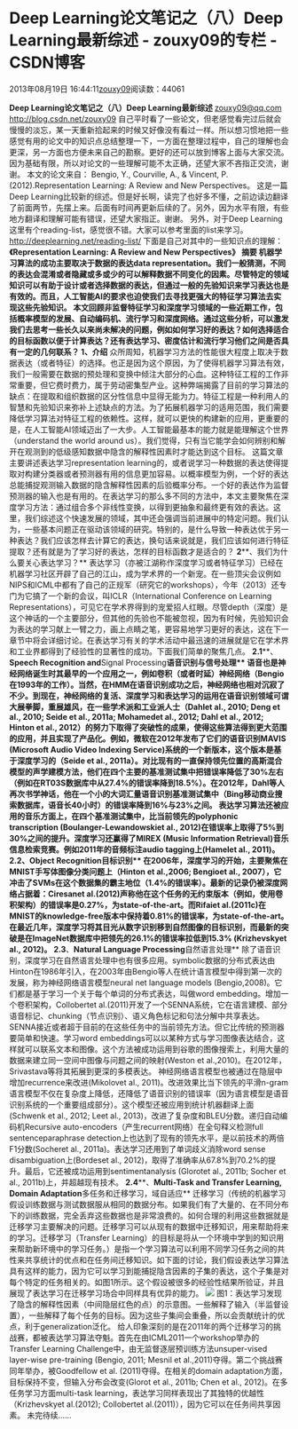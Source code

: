 
# Deep Learning论文笔记之（八）Deep Learning最新综述 - zouxy09的专栏 - CSDN博客


2013年08月19日 16:44:11[zouxy09](https://me.csdn.net/zouxy09)阅读数：44061


**Deep Learning论文笔记之（八）Deep Learning最新综述**
zouxy09@qq.com
http://blog.csdn.net/zouxy09
自己平时看了一些论文，但老感觉看完过后就会慢慢的淡忘，某一天重新拾起来的时候又好像没有看过一样。所以想习惯地把一些感觉有用的论文中的知识点总结整理一下，一方面在整理过程中，自己的理解也会更深，另一方面也方便未来自己的勘察。更好的还可以放到博客上面与大家交流。因为基础有限，所以对论文的一些理解可能不太正确，还望大家不吝指正交流，谢谢。
本文的论文来自：
Bengio, Y., Courville, A., & Vincent, P. (2012).Representation Learning: A Review and New Perspectives。
这是一篇Deep Learning比较新的综述。但是好长啊，读完了也好多不懂，之前边读边翻译了前面两节，先摆上来。后面有时间再更新后续的了。另外，因为水平有限，有些地方翻译和理解可能有错误，还望大家指正。谢谢。
另外，对于Deep Learning这里有个reading-list，感觉很不错。大家可以参考里面的list来学习。
http://deeplearning.net/reading-list/
下面是自己对其中的一些知识点的理解：
**《****Representation Learning: A Review and New Perspectives》**
**摘要**
机器学习算法的成功主要取决于数据的表达data representation。我们一般猜测，不同的表达会混淆或者隐藏或多或少的可以解释数据不同变化的因素。尽管特定的领域知识可以有助于设计或者选择数据的表达，但通过一般的先验知识来学习表达也是有效的。而且，人工智能AI的要求也迫使我们去寻找更强大的特征学习算法去实现这些先验知识。
本文回顾非监督特征学习和深度学习领域的一些近期工作，包括概率模型的发展、自动编码机、流行学习和深度网络。通过这些分析，可以激发我们去思考一些长久以来尚未解决的问题，例如如何学习好的表达？如何选择适合的目标函数以便于计算表达？还有表达学习、密度估计和流行学习他们之间是否具有一定的几何联系？
**1****、介绍**
众所周知，机器学习方法的性能很大程度上取决于数据表达（或者特征）的选择。也正是因为这个原因，为了使得机器学习算法有效，我们一般需要在数据的预处理和变换中倾注大部分的心血。这种特征工程的工作非常重要，但它费时费力，属于劳动密集型产业。这种弊端揭露了目前的学习算法的缺点：在提取和组织数据的区分性信息中显得无能为力。特征工程是一种利用人的智慧和先验知识来弥补上述缺点的方法。为了拓展机器学习的适用范围，我们需要降低学习算法对特征工程的依赖性。这样，就可以更快的构建新的应用，更重要的是，在人工智能AI领域迈出了一大步。人工智能最基本的能力就是能理解这个世界（understand the world around us）。我们觉得，只有当它能学会如何辨别和解开在观测到的低级感知数据中隐含的解释性因素时才能达到这个目标。
这篇文章主要讲述表达学习representation learning的，或者说学习一种数据的表达使得提取对构建分类器或者预测器有用的信息更加容易。以概率模型为例，一个好的表达总能捕捉观测输入数据的隐含解释性因素的后验概率分布。一个好的表达作为监督预测器的输入也是有用的。在表达学习的那么多不同的方法中，本文主要聚焦在深度学习方法：通过组合多个非线性变换，以得到更抽象和最终更有效的表达。这里，我们综述这个快速发展的领域，其中还会强调当前进展中的特定问题。我们认为，一些基本问题正在驱动该领域的研究。特别的，是什么导致一种表达优于另一种表达？我们应该怎样去计算它的表达，换句话来说就是，我们应该如何进行特征提取？还有就是为了学习好的表达，怎样的目标函数才是适合的？
**2****、我们为什么要关心表达学习？**
表达学习（亦被江湖称作深度学习或者特征学习）已经在机器学习社区开辟了自己的江山，成为学术界的一个新宠。在一些顶尖会议例如NIPS和ICML中都有了自己的正规军（研究它的workshops），今年（2013）还专门为它搞了一个新的会议，叫ICLR（International Conference on Learning Representations），可见它在学术界得到的宠爱招人红眼。尽管depth（深度）是这个神话的一个主要部分，但其他的先验也不能被忽视，因为有时候，先验知识会为表达的学习献上一臂之力，画上点睛之笔，更容易地学习更好的表达，这在下一章节中将会详细讨论。在表达学习有关的学术活动中最迅速的进展就是它在学术界和工业界都得到了经验性的显著性的成功。下面我们简单的聚焦几点。
**2.1****、****Speech Recognition and****Signal Processing****语音识别与信号处理**
语音也是神经网络诞生时其最早的一个应用之一，例如卷积（或者时延）神经网络（Bengio在1993年的工作）。当然，在HMM在语音识别成功之后，神经网络也相对沉寂了不少。到现在，神经网络的复活、深度学习和表达学习的运用在语音识别领域可谓大展拳脚，重展雄风，在一些学术派和工业派人士（Dahlet al., 2010; Deng et al., 2010; Seide et al., 2011a; Mohamedet al., 2012; Dahl et al., 2012; Hinton et al., 2012）的努力下取得了突破性的成果，使得这些算法得到更大范围的应用，并且实现了产品化。例如，微软在2012年发布了它们的语音识别MAVIS (Microsoft Audio Video Indexing Service)系统的一个新版本，这个版本是基于深度学习的（Seide et al., 2011a）。对比现有的一直保持领先位置的高斯混合模型的声学建模方法，他们在四个主要的基准测试集中把错误率降低了30%左右（例如在RT03S数据库中从27.4%的错误率降到18.5%）。在2012年，Dahl等人再次书学神话，他在一个小的大词汇量语音识别基准测试集中（Bing移动商业搜索数据库，语音长40小时）的错误率降到16%与23%之间。
表达学习算法还被应用的音乐方面上，在四个基准测试集中，比当前领先的polyphonic transcription (Boulanger-Lewandowskiet al., 2012)在错误率上取得了5%到30%之间的提升。深度学习还赢得了MIREX (Music Information Retrieval)音乐信息检索竞赛。例如2011年的音频标注audio tagging上(Hamelet al., 2011)。
**2.2****、****Object Recognition****目标识别**
在2006年，深度学习的开始，主要聚焦在MNIST手写体图像分类问题上（Hinton et al.,2006; Bengioet al., 2007），它冲击了SVMs在这个数据集的霸主地位（1.4%的错误率）。最新的记录仍被深度网络占据着：Ciresanet al.(2012)声称他在这个任务的无约束版本（例如，使用卷积架构）的错误率是0.27%，为state-of-the-art。而Rifaiet al.(2011c)在MNIST的knowledge-free版本中保持着0.81%的错误率，为state-of-the-art。
在最近几年，深度学习将其目光从数字识别移到自然图像的目标识别，而最新的突破是在ImageNet数据库中把领先的26.1%的错误率拉低到15.3% (Krizhevskyet al., 2012)。
**2.3****、****Natural Language Processing****自然语言处理**
除了语音识别，深度学习在自然语言处理中也有很多应用。symbolic数据的分布式表达由Hinton在1986年引入，在2003年由Bengio等人在统计语言模型中得到第一次的发展，称为神经网络语言模型neural net language models (Bengio,2008)。它们都是基于学习一个关于每个单词的分布式表达，叫做word embedding。增加一个卷积架构，Collobertet al.(2011)开发了一个SENNA系统，它在语言建模、部分语音标记、chunking（节点识别）、语义角色标记和句法分解中共享表达。SENNA接近或者超于目前的在这些任务中的当前领先方法。但它比传统的预测器要简单和快速。学习word embeddings可以以某种方式与学习图像表达结合，这样就可以联系文本和图像。这个方法被成功运用到谷歌的图像搜索上，利用大量的数据来建立同一空间中图像与问题之间的映射(Weston et al.,2010)。在2012年，Srivastava等将其拓展到更深的多模表达。
神经网络语言模型也被通过在隐层中增加recurrence来改进(Mikolovet al., 2011)。改进效果比当下领先的平滑n-gram语言模型不仅在复杂度上降低，还降低了语音识别的错误率（因为语言模型是语音识别系统的一个重要组成部分）。这个模型还被应用到统计机器翻译上面(Schwenk et al., 2012; Leet al., 2013)，改进了复杂度和BLEU分数。递归自动编码机Recursive auto-encoders（产生recurrent网络）在全句释义检测full sentenceparaphrase detection上也达到了现有的领先水平，是以前技术的两倍F1分数(Socheret al., 2011a)。表达学习还用到了单词歧义消除word sense disambiguation上(Bordeset al., 2012)，取得了准确率从67.8%到70.2%的提升。最后，它还被成功运用到sentimentanalysis (Glorotet al., 2011b; Socher et al., 2011b)上，并超越现有技术。
**2.4****、****Multi-Task and Transfer Learning, Domain Adaptation****多任务和迁移学习，域自适应**
迁移学习（传统的机器学习假设训练数据与测试数据服从相同的数据分布。如果我们有了大量的、在不同分布下的训练数据，完全丢弃这些数据也是非常浪费的。如何合理的利用这些数据就是迁移学习主要解决的问题。迁移学习可以从现有的数据中迁移知识，用来帮助将来的学习。迁移学习（Transfer Learning）的目标是将从一个环境中学到的知识用来帮助新环境中的学习任务。）是指一个学习算法可以利用不同学习任务之间的共性来共享统计的优点和在任务间迁移知识。如下面的讨论，我们假设表达学习算法具有这样的能力，因为它可以学习到能捕捉隐含因素的子集的表达，这个子集是对每个特定的任务相关的。如图1所示。这个假设被很多的经验性结果所验证，并且展现了表达学习在迁移学习场合中同样具有优异的能力。
![](https://img-blog.csdn.net/20130819164352187?watermark/2/text/aHR0cDovL2Jsb2cuY3Nkbi5uZXQvem91eHkwOQ==/font/5a6L5L2T/fontsize/400/fill/I0JBQkFCMA==/dissolve/70/gravity/SouthEast)
图1：表达学习发现了隐含的解释性因素（中间隐层红色的点）的示意图。一些解释了输入（半监督设置），一些解释了每个任务的目标。因为这些子集间会重叠，所以会贡献统计的优点，利于generalization泛化。
给人印象深刻的是在2011年的两个迁移学习的挑战赛，都被表达学习算法夺魁。首先在由ICML2011一个workshop举办的Transfer Learning Challenge中，由无监督逐层预训练方法unsuper-vised layer-wise pre-training (Bengio, 2011; Mesnil et al.,2011)夺得。第二个挑战赛同年举办，被Goodfellow et al. (2011)夺得。在相关的domain adaptation方面，目标保持不变，但输入分布会改变(Glorot et al., 2011b; Chen et al., 2012)。在多任务学习方面multi-task learning，表达学习同样表现出了其独特的优越性（Krizhevskyet al.(2012); Collobertet al.(2011)），因为它可以在任务间共享因素。
未完待续……



